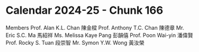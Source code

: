 # Calendar 2024-25 - Chunk 166

<!-- Chunk tokens: 73, Enriched tokens: 74 -->

Members
Prof. Alan K.L. Chan 陳金樑 Prof. Anthony T.C. Chan 陳德章 Mr. Eric S.C. Ma 馬紹祥 Ms. Melissa Kaye Pang 彭韻僖 Prof. Poon Wai-yin 潘偉賢 Prof. Rocky S. Tuan 段崇智 Mr. Symon Y.W. Wong 黃汝榮